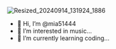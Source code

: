 ![Resized_20240914_131924_1886](https://github.com/user-attachments/assets/87b38186-0590-4ba5-8f66-8b27447f109c)
- 👋 Hi, I’m @mia51444
- 👀 I’m interested in music...
- 🌱 I’m currently learning coding...

<!---
mia51444/mia51444 is a ✨ special ✨ repository because its README.md (this file) appears on your GitH![Resized_20240914_131924_1886](https://github.com/user-attachments/assets/c3a18113-0a03-41e8-951d-a07b1377ef27)
ub profile.
You can click the Preview link to take a look at your changes.
--->
